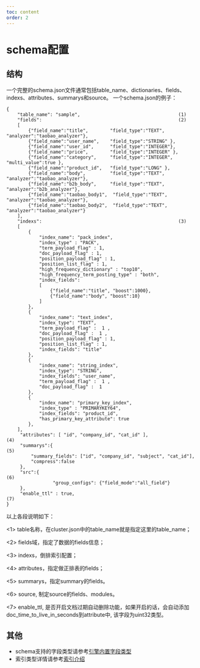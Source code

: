 ```yaml
---
toc: content
order: 2
---
```

# schema配置
## 结构

一个完整的schema.json文件通常包括table_name、dictionaries、fields、indexs、attributes、summarys和source。
一个schema.json的例子：
```
{
    "table_name": "sample",                                    (1)
    "fields":                                                  (2)
    [
        {"field_name":"title",        "field_type":"TEXT",    "analyzer":"taobao_analyzer"},
        {"field_name":"user_name",    "field_type":"STRING" },
        {"field_name":"user_id",      "field_type":"INTEGER"},
        {"field_name":"price",        "field_type":"INTEGER" },
        {"field_name":"category",     "field_type":"INTEGER",  "multi_value":true },
        {"field_name":"product_id",   "field_type":"LONG" },
        {"field_name":"body",         "field_type":"TEXT",    "analyzer":"taobao_analyzer"},
        {"field_name":"b2b_body",     "field_type":"TEXT",    "analyzer":"b2b_analyzer"},
        {"field_name":"taobao_body1",  "field_type":"TEXT",    "analyzer":"taobao_analyzer"},
        {"field_name":"taobao_body2",  "field_type":"TEXT",    "analyzer":"taobao_analyzer"}
    ],
    "indexs":                                                  (3)
    [
        {
            "index_name": "pack_index",
            "index_type" : "PACK",
            "term_payload_flag" : 1,
            "doc_payload_flag" : 1,
            "position_payload_flag" : 1,
            "position_list_flag" : 1,
            "high_frequency_dictionary" : "top10",
            "high_frequency_term_posting_type" : "both",
            "index_fields":
            [
                {"field_name":"title", "boost":1000},
                {"field_name":"body", "boost":10}
            ]
        },
        {
            "index_name": "text_index",
            "index_type": "TEXT",
            "term_payload_flag" :  1 ,
            "doc_payload_flag" :  1 ,
            "position_payload_flag" : 1,
            "position_list_flag" : 1,
            "index_fields": "title"
        },
        {
            "index_name": "string_index",
            "index_type": "STRING",
            "index_fields": "user_name",
            "term_payload_flag" :  1 ,
            "doc_payload_flag" :  1
        },
        {
            "index_name": "primary_key_index",
            "index_type" : "PRIMARYKEY64",
            "index_fields": "product_id",
            "has_primary_key_attribute": true
        },
    ],
     "attributes": [ "id", "company_id", "cat_id" ],                               (4)
     "summarys":{                                                                  (5)
         "summary_fields": ["id", "company_id", "subject", "cat_id"],
         "compress":false
     },
     "src":{                                                                       (6)
                 "group_configs": {"field_mode":"all_field"}
     },
     "enable_ttl" : true,                                                          (7)
}
```

以上各段说明如下：

<1> table名称，在cluster.json中的table_name就是指定这里的table_name；

<2> fields域，指定了数据的fields信息；

<3> indexs，倒排索引配置；

<4> attributes，指定做正排表的fields；

<5> summarys，指定summary的fields。

<6> source, 制定source的fields、modules。

<7> enable_ttl, 是否开启文档过期自动删除功能，如果开启的话，会自动添加doc_time_to_live_in_seconds到attribute中, 该字段为uint32类型。


## 其他
- schema支持的字段类型请参考[引擎内置字段类型](../../indexes/field-type)
- 索引类型详情请参考[索引介绍](../../indexes/intro.md)